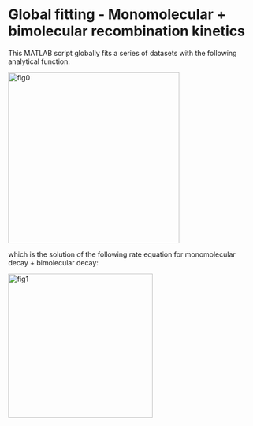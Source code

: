 # Global fitting - Monomolecular + bimolecular recombination kinetics

This MATLAB script globally fits a series of datasets with the following analytical function: 

<img width="347" alt="fig0" src="https://user-images.githubusercontent.com/28668295/41208140-c6590b00-6d73-11e8-8b33-15ffb8932581.PNG">

which is the solution of the following rate equation for monomolecular decay + bimolecular decay:

<img width="293" alt="fig1" src="https://user-images.githubusercontent.com/28668295/41208186-8fca4f58-6d74-11e8-9a51-a107751798a7.PNG">
